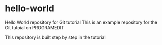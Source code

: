 # hello-world
Hello World repository for Git tutorial
This is an example repository for the Git tutoial on PROGRAMEDIT

This repository is built step by step in the tutorial
